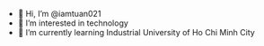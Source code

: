 - 👋 Hi, I’m @iamtuan021
- 👀 I’m interested in technology
- 🌱 I’m currently learning Industrial University of Ho Chi Minh City
<!--- 💞️ I’m looking to collaborate on ... --->
<!--- 📫 How to reach me ... --->

<!---
iamtuan021/iamtuan021 is a ✨ special ✨ repository because its `README.md` (this file) appears on your GitHub profile.
You can click the Preview link to take a look at your changes.
--->
